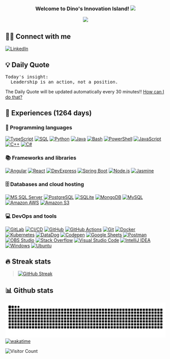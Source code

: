 <h3 align="center">
  Welcome to Dino's Innovation Island!
  <img src="https://media.giphy.com/media/hvRJCLFzcasrR4ia7z/giphy.gif" width="28">
</h3>

<p align="center">
  <a href="https://github.com/dinosore0"><img src="https://readme-typing-svg.herokuapp.com/?lines=Full-stack+developer;DevOps+Engineer;Experienced+in+diverse+technologies&center=true&width=450&height=45"></a>
</p>

## 🙋‍♂️ Connect with me

<p align="left">
  <a href="http://linkedin.com/in/dino-truong-356547322/"><img alt="LinkedIn" title="LinkedIn " src="https://img.shields.io/badge/LinkedIn-0077b5.svg?&style=for-the-badge&logo=0077b5&logoColor=white"></a> 
</p>

## 💡 Daily Quote
<pre>
Today's insight:  
  Leadership is an action, not a position. 
</pre>
The Daily Quote will be updated automatically every 30 minutes!! [How can I do that?](https://github.com/dinosore0/dinosore0)
## 🌟 Experiences (1264 days)

### 🧮 Programming languages

<p>
    <a href="https://github.com/search?q=user%3Adinosore0+is%3Arepo+language%3ATypeScript+&type=repositories"><img alt="TypeScript" src="https://img.shields.io/badge/TypeScript%20-%23007ACC.svg?logo=typescript&logoColor=white"></a>
    <a href="https://github.com/search?q=user%3Adinosore0+is%3Arepo+language%3ASQL+&type=repositories"><img alt="SQL" src="https://img.shields.io/badge/SQL%20-%230085A1.svg?logo=amazon-dynamodb&logoColor=white"></a>
    <a href="https://github.com/search?q=user%3Adinosore0+is%3Arepo+language%3APython+&type=repositories"><img alt="Python" src="https://img.shields.io/badge/Python%20-%23306998.svg?logo=python&logoColor=white"></a>
    <a href="https://github.com/search?q=user%3Adinosore0+is%3Arepo+language%3AJava+&type=repositories"><img alt="Java" src="https://img.shields.io/badge/Java%20-%23E94C2F.svg?logo=java&logoColor=white"></a>
    <a href="https://github.com/search?q=user%3Adinosore0+is%3Arepo+language%3ABash+&type=repositories"><img alt="Bash" src="https://img.shields.io/badge/Bash%20-%234E5B5E.svg?logo=gnu-bash&logoColor=white"></a>
    <a href="https://github.com/search?q=user%3Adinosore0+is%3Arepo+language%3APowerShell+&type=repositories"><img alt="PowerShell" src="https://img.shields.io/badge/PowerShell%20-%230096D6.svg?logo=powershell&logoColor=white"></a>
    <a href="https://github.com/search?q=user%3Adinosore0+is%3Arepo+language%3AJavaScript+&type=repositories"><img alt="JavaScript" src="https://img.shields.io/badge/JavaScript%20-%23F7DF1E.svg?logo=javascript&logoColor=black"></a>
    <a href="https://github.com/search?q=user%3Adinosore0+is%3Arepo+language%3AC%2B%2B++++&type=repositories"><img alt="C++" src="https://img.shields.io/badge/C++%20-%230056A0.svg?logo=c%2B%2B&logoColor=white"></a>
    <a href="https://github.com/search?q=user%3Adinosore0+is%3Arepo+language%3AC%23+&type=repositories"><img alt="C#" src="https://img.shields.io/badge/C%23%20-%236A1B9A.svg?logo=c-sharp&logoColor=white"></a>
</p>


### 📚 Frameworks and libraries

<p>
  <a href="#"><img alt="Angular" src="https://img.shields.io/badge/Angular%20-%23DD0031.svg?logo=angular&logoColor=white"></a>
  <a href="#"><img alt="React" src="https://img.shields.io/badge/React%20-%2300D8FF.svg?logo=react&logoColor=%2361DAFB"></a>
  <a href="#"><img alt="DevExpress" src="https://img.shields.io/badge/DevExpress%20-%23004172.svg?logo=devexpress&logoColor=white"></a>
  <a href="#"><img alt="Spring Boot" src="https://img.shields.io/badge/Spring Boot%20-%236DB33F.svg?logo=spring&logoColor=white"></a>
  <a href="#"><img alt="Node.js" src="https://img.shields.io/badge/Node.js%20-%2343853D.svg?logo=node.js&logoColor=white"></a>
  <a href="#"><img alt="Jasmine" src="https://img.shields.io/badge/Jasmine%20-%23D67D5B.svg?logo=jasmine&logoColor=white"></a>
</p>

### 🗄️ Databases and cloud hosting

<p>
    <a href="#"><img alt="MS SQL Server" src="https://img.shields.io/badge/Microsoft%20SQL%20Server-%23CC2927.svg?logo=microsoft%20sql%20server&logoColor=white"></a>
    <a href="#"><img alt="PostgreSQL" src ="https://img.shields.io/badge/PostgreSQL-%23336791.svg?logo=postgresql&logoColor=white"></a>
    <a href="#"><img alt="SQLite" src ="https://img.shields.io/badge/SQLite-%2307405e.svg?logo=sqlite&logoColor=white"></a>
    <a href="#"><img alt="MongoDB" src ="https://img.shields.io/badge/MongoDB-%234ea94b.svg?logo=mongodb&logoColor=white"></a>
    <a href="#"><img alt="MySQL" src="https://img.shields.io/badge/MySQL-%2300f.svg?logo=mysql&logoColor=white"></a>
    <a href="#"><img alt="Amazon AWS" src="https://img.shields.io/badge/Amazon%20AWS-%23232F3E.svg?logo=amazon%20aws&logoColor=white"></a>
    <a href="#"><img alt="Amazon S3" src="https://img.shields.io/badge/Amazon%20S3-%23569A31.svg?logo=amazon%20s3&logoColor=white"></a>
</p>

### 💻 DevOps and tools

<p>
    <a href="#"><img alt="GitLab" src="https://img.shields.io/badge/GitLab-%23FC6D26.svg?logo=gitlab&logoColor=white"></a>
    <a href="#"><img alt="CI/CD" src="https://img.shields.io/badge/CI%2FCD-%23007EC6.svg?logo=continuous-integration&logoColor=white"></a>
    <a href="#"><img alt="GitHub" src="https://img.shields.io/badge/GitHub-%23121011.svg?logo=github&logoColor=white"></a>
    <a href="#"><img alt="GitHub Actions" src="https://img.shields.io/badge/GitHub%20Actions-%232671E5.svg?logo=github-actions&logoColor=white"></a>
    <a href="#"><img alt="Git" src="https://img.shields.io/badge/Git%20-%23F05033.svg?logo=git&logoColor=white"></a>
    <a href="#"><img alt="Docker" src="https://img.shields.io/badge/Docker%20-%232496ED.svg?logo=docker&logoColor=white"></a>
    <a href="#"><img alt="Kubernetes" src="https://img.shields.io/badge/Kubernetes%20-%23326CE5.svg?logo=kubernetes&logoColor=white"></a>
    <a href="#"><img alt="DataDog" src="https://img.shields.io/badge/DataDog-%235B2A6F.svg?logo=datadog&logoColor=white"></a>
    <a href="#"><img alt="Codepen" src="https://img.shields.io/badge/Codepen-000000.svg?logo=codepen&logoColor=white"></a>
    <a href="#"><img alt="Google Sheets" src="https://img.shields.io/badge/Google%20Sheets%20-%2334A853.svg?logo=google%20sheets&logoColor=white"></a>
    <a href="#"><img alt="Postman" src="https://img.shields.io/badge/Postman-FF6C37?logo=postman&logoColor=white"></a>
    <a href="#"><img alt="OBS Studio" src="https://img.shields.io/badge/-OBS%20Studio-302E31?logo=obs-studio&logoColor=white"></a>
    <a href="#"><img alt="Stack Overflow" src="https://img.shields.io/badge/-Stack%20Overflow-FE7A16?logo=stack-overflow&logoColor=white"></a>
    <a href="#"><img alt="Visual Studio Code" src="https://img.shields.io/badge/Visual%20Studio%20Code-0078d7.svg?logo=visual-studio-code&logoColor=white"></a>
    <a href="#"><img alt="IntelliJ IDEA" src="https://img.shields.io/badge/IntelliJ%20IDEA-%23000000.svg?logo=intellij-idea&logoColor=white"></a>
    <a href="#"><img alt="Windows" src="https://img.shields.io/badge/Windows-%231572B6.svg?logo=windows&logoColor=white"></a>
    <a href="#"><img alt="Ubuntu" src="https://img.shields.io/badge/Ubuntu-%230E6F00.svg?logo=ubuntu&logoColor=white"></a>

</p>


## 🔥 Streak stats

> [![GitHub Streak](https://github-readme-streak-stats.herokuapp.com?user=dinosore0&theme=radical&hide_border=true)](https://github.com/dinosore0)


## 📊 Github stats
<!--   green snake -->
![Dino's github activity graph](https://raw.githubusercontent.com/dinosore0/dinosore0/output/github-snake.svg)  
[![wakatime](https://wakatime.com/badge/user/73fbb789-32b7-490f-aaa7-b8b31a96c603.svg)](https://wakatime.com/@73fbb789-32b7-490f-aaa7-b8b31a96c603)  

<!--   <details>
  <summary>💻 GitHub Profile Stats</summary>
  <br/>
  <a href="https://github.com/dinosore0"><img alt="Dino's Github Stats" src="https://denvercoder1-github-readme-stats.vercel.app/api?username=dinosore0&show_icons=true&count_private=true&theme=react&hide_border=true&bg_color=1F222E&title_color=F85D7F&icon_color=F8D866" /></a>
</details> -->
![Visitor Count](https://visitor-badge.laobi.icu/badge?page_id=dinosore0.dinosore0)
